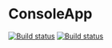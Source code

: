 # ConsoleApp

[![Build status](https://ci.appveyor.com/api/projects/status/m039k9vyxfh1d5ks/branch/master?svg=true&passingText=master%20-%20OK)](https://ci.appveyor.com/project/MichaelSevestre/consoleapp-yvmia/branch/master)
[![Build status](https://ci.appveyor.com/api/projects/status/m039k9vyxfh1d5ks/branch/develop?svg=true&passingText=develop%20-%20OK)](https://ci.appveyor.com/project/MichaelSevestre/consoleapp-yvmia/branch/develop)
